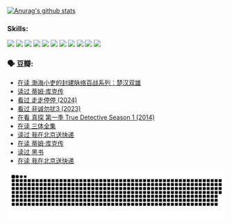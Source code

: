 
[![Anurag's github stats](https://github-readme-stats.vercel.app/api?username=w940853815)](https://github.com/anuraghazra/github-readme-stats)

### Skills:

<code><img height="32" src="https://cdn.jsdelivr.net/npm/simple-icons@v5/icons/python.svg"></code>
<code><img height="32" src="https://cdn.jsdelivr.net/npm/simple-icons@v5/icons/javascript.svg"></code>
<code><img height="32" src="https://cdn.jsdelivr.net/npm/simple-icons@v5/icons/django.svg"></code>
<code><img height="32" src="https://cdn.jsdelivr.net/npm/simple-icons@v5/icons/flask.svg"></code>
<code><img height="32" src="https://cdn.jsdelivr.net/npm/simple-icons@v5/icons/vuetify.svg"></code>
<code><img height="32" src="https://cdn.jsdelivr.net/npm/simple-icons@v5/icons/git.svg"></code>
<code><img height="32" src="https://cdn.jsdelivr.net/npm/simple-icons@v5/icons/docker.svg"></code>
<code><img height="32" src="https://cdn.jsdelivr.net/npm/simple-icons@v5/icons/postgresql.svg"></code>
<code><img height="32" src="https://cdn.jsdelivr.net/npm/simple-icons@v5/icons/elasticsearch.svg"></code>
<code><img height="32" src="https://cdn.jsdelivr.net/npm/simple-icons@v5/icons/macos.svg"></code>
<code><img height="32" src="https://cdn.jsdelivr.net/npm/simple-icons@v5/icons/linux.svg"></code>

### 🗣 豆瓣:

<!-- DOUBAN-ACTIVITIES:START -->
- [在读 渤海小吏的封建脉络百战系列：楚汉双雄](https://www.douban.com/people/136069238/status/4700950146/?_i=25034665)
- [读过 蒂姆·库克传](https://www.douban.com/people/136069238/status/4700949869/?_i=25034665)
- [看过 走走停停‎ (2024)](https://www.douban.com/people/136069238/status/4684430230/?_i=25034665)
- [看过 非诚勿扰3‎ (2023)](https://www.douban.com/people/136069238/status/4676324100/?_i=25034665)
- [在看 真探 第一季 True Detective Season 1‎ (2014)](https://www.douban.com/people/136069238/status/4673382852/?_i=25034665)
- [在读 三体全集](https://www.douban.com/people/136069238/status/4672842521/?_i=25034665)
- [读过 我在北京送快递](https://www.douban.com/people/136069238/status/4672842036/?_i=25034665)
- [在读 蒂姆·库克传](https://www.douban.com/people/136069238/status/4663517053/?_i=25034665)
- [读过 黑书](https://www.douban.com/people/136069238/status/4663516022/?_i=25034665)
- [在读 我在北京送快递](https://www.douban.com/people/136069238/status/4658098365/?_i=25034665)
<!-- DOUBAN-ACTIVITIES:END -->


![Snake animation](https://raw.githubusercontent.com/w940853815/w940853815/output/github-contribution-grid-snake.svg)

<!--
**w940853815/w940853815** is a ✨ _special_ ✨ repository because its `README.md` (this file) appears on your GitHub profile.

Here are some ideas to get you started:

- 🔭 I’m currently working on ...
- 🌱 I’m currently learning ...
- 👯 I’m looking to collaborate on ...
- 🤔 I’m looking for help with ...
- 💬 Ask me about ...
- 📫 How to reach me: ...
- 😄 Pronouns: ...
- ⚡ Fun fact: ...
-->
